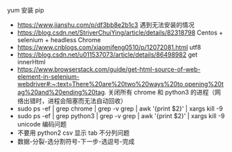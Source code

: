 yum 安装 pip
- https://www.jianshu.com/p/df3bb8e2b1c3
遇到无法安装的情况
- https://blog.csdn.net/StriverChuiYing/article/details/82318798
Centos + selenium + headless Chrome
- https://www.cnblogs.com/xiaomifeng0510/p/12072081.html
utf8
- https://blog.csdn.net/u011537073/article/details/86498982
get innerHtml
- https://www.browserstack.com/guide/get-html-source-of-web-element-in-selenium-webdriver#:~:text=There%20are%20two%20ways%20to,opening%20tag%20and%20ending%20tag.
关闭所有 chrome 和 python3 的进程（网络出错时，进程会阻塞而无法自动回收）
- sudo ps -ef | grep chrome | grep -v grep | awk '{print $2}' | xargs kill -9
- sudo ps -ef | grep python3 | grep -v grep | awk '{print $2}' | xargs kill -9
unicode 编码问题
- 不要用 python2
csv 显示 tab 不分列问题
- 数据-分裂-选分割符号-下一步-选逗号-完成